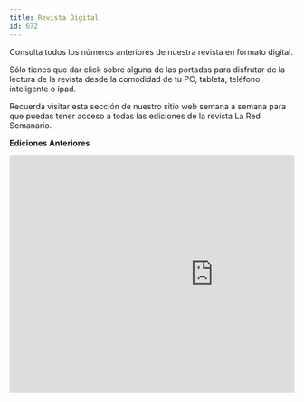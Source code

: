 ```yaml
---
title: Revista Digital
id: 672
---
```


Consulta todos los números anteriores de nuestra revista en formato digital.

Sólo tienes que dar click sobre alguna de las portadas para disfrutar de la lectura de la revista desde la comodidad de tu PC, tableta, teléfono inteligente o ipad.

Recuerda visitar esta sección de nuestro sitio web semana a semana para que puedas tener acceso a todas las ediciones de la revista La Red Semanario.

**Ediciones Anteriores**
<div class="revistas" style="position: relative;padding-bottom: 0.33%;overflow: hidden;"><iframe width="720px" height="420px" src="https://www.yumpu.com/es/collections/bookshelf/Sa1HOfH4WhcxWORt" frameborder="0" allowfullscreen="true" allowtransparency="true"></iframe></div>
